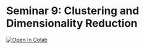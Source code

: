 # Seminar 9: Clustering and Dimensionality Reduction

<a target="_blank" href="https://colab.research.google.com/github/alllirik/hse_ml_bioinf/blob/main/week08/Seminar_9_Clustering_&_Dimensionality_reduction.ipynb">
  <img src="https://colab.research.google.com/assets/colab-badge.svg" alt="Open In Colab"/>
</a>



